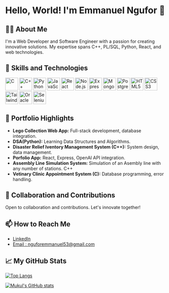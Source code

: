 # Hello, World! I'm Emmanuel Ngufor 👋

## 👨‍💻 About Me

I'm a Web Developer and Software Engineer with a passion for creating innovative solutions. My expertise spans C++, PL/SQL, Python, React, and web technologies.

## 🚀 Skills and Technologies

<img src="https://cdn.jsdelivr.net/gh/devicons/devicon/icons/c/c-original.svg" alt="C" width="40" height="40"/> <img src="https://cdn.jsdelivr.net/gh/devicons/devicon/icons/cplusplus/cplusplus-original.svg" alt="C++" width="40" height="40"/> <img src="https://cdn.jsdelivr.net/gh/devicons/devicon/icons/python/python-original.svg" alt="Python" width="40" height="40"/> <img src="https://cdn.jsdelivr.net/gh/devicons/devicon/icons/javascript/javascript-original.svg" alt="JavaScript" width="40" height="40"/> <img src="https://cdn.jsdelivr.net/gh/devicons/devicon/icons/react/react-original-wordmark.svg" alt="React" width="40" height="40"/> <img src="https://cdn.jsdelivr.net/gh/devicons/devicon/icons/nodejs/nodejs-original-wordmark.svg" alt="Node.js" width="40" height="40"/> <img src="https://cdn.jsdelivr.net/gh/devicons/devicon/icons/express/express-original-wordmark.svg" alt="Express.js" width="40" height="40"/> <img src="https://cdn.jsdelivr.net/gh/devicons/devicon/icons/mongodb/mongodb-original-wordmark.svg" alt="MongoDB" width="40" height="40"/> <img src="https://cdn.jsdelivr.net/gh/devicons/devicon/icons/postgresql/postgresql-original-wordmark.svg" alt="PostgreSQL" width="40" height="40"/> <img src="https://cdn.jsdelivr.net/gh/devicons/devicon/icons/html5/html5-original-wordmark.svg" alt="HTML5" width="40" height="40"/> <img src="https://cdn.jsdelivr.net/gh/devicons/devicon/icons/css3/css3-original-wordmark.svg" alt="CSS3" width="40" height="40"/> <img src="https://cdn.jsdelivr.net/gh/devicons/devicon/icons/tailwindcss/tailwindcss-plain.svg" alt="TailwindCSS" width="40" height="40"/> <img src="https://cdn.jsdelivr.net/gh/devicons/devicon/icons/oracle/oracle-original.svg" alt="Oracle" width="40" height="40"/> <img src="https://cdn.jsdelivr.net/gh/devicons/devicon/icons/selenium/selenium-original.svg" alt="Selenium" width="40" height="40"/>

## 🚀 Portfolio Highlights

- **Lego Collection Web App:** Full-stack development, database integration.
- **DSA(Python):** Learning Data Structures and Algorithms.
- **Disaster Relief Iventory Management System (C++):** System design, data management.
- **Porfolio App:** React, Express, OpenAI API integration.
- **Assembly Line Simulation System:** Simulation of an Asembly line with any number of stations. C++
- **Vetinary Clinic Appointment System (C):** Database programming, error handling.

## 🤝 Collaboration and Contributions

Open to collaboration and contributions. Let's innovate together!

## 📫 How to Reach Me

- [LinkedIn](https://www.linkedin.com/in/emmanuel-ngufor/)
- [Email : nguforemmanuel53@gmail.com](mailto:nguforemmanuel53@gmail.com)

## 📈 My GitHub Stats

[![Top Langs](https://github-readme-stats.vercel.app/api/top-langs/?username=emmanuel-ngufor&layout=compact)](https://github.com/mukuliskul)

[![Mukul's GitHub stats](https://github-readme-stats.vercel.app/api?username=emmanuel-ngufor)](https://github.com/mukuliskul)

<!--

## 🌱 I’m currently learning ...
[Your current learning goals or technologies you're exploring.]
**mukuliskul/mukuliskul** is a ✨ _special_ ✨ repository because its `README.md` (this file) appears on your GitHub profile.

Here are some ideas to get you started:

- 🔭 I’m currently working on ...
- 🌱 I’m currently learning ...
- 👯 I’m looking to collaborate on ...
- 🤔 I’m looking for help with ...
- 💬 Ask me about ...
- 📫 How to reach me: ...
- 😄 Pronouns: ...
- ⚡ Fun fact: ...
-->
